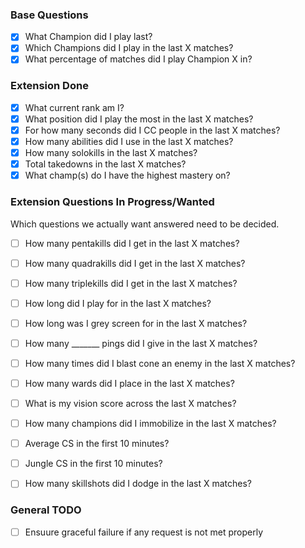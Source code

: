 ### Base Questions
- [x] What Champion did I play last?
- [x] Which Champions did I play in the last X matches?
- [x] What percentage of matches did I play Champion X in?

### Extension Done
- [x] What current rank am I?
- [x] What position did I play the most in the last X matches?
- [x] For how many seconds did I CC people in the last X matches?
- [x] How many abilities did I use in the last X matches?
- [x] How many solokills in the last X matches?
- [x] Total takedowns in the last X matches?
- [x] What champ(s) do I have the highest mastery on?

### Extension Questions In Progress/Wanted
Which questions we actually want answered need to be decided.
- [ ] How many pentakills did I get in the last X matches?
- [ ] How many quadrakills did I get in the last X matches?
- [ ] How many triplekills did I get in the last X matches?
- [ ] How long did I play for in the last X matches?
- [ ] How long was I grey screen for in the last X matches?
- [ ] How many _______ pings did I give in the last X matches?
- [ ] How many times did I blast cone an enemy in the last X matches?
- [ ] How many wards did I place in the last X matches?
- [ ] What is my vision score across the last X matches?
- [ ] How many champions did I immobilize in the last X matches?
- [ ] Average CS in the first 10 minutes?
- [ ] Jungle CS in the first 10 minutes?
- [ ] How many skillshots did I dodge in the last X matches?






### General TODO
- [ ] Ensuure graceful failure if any request is not met properly
